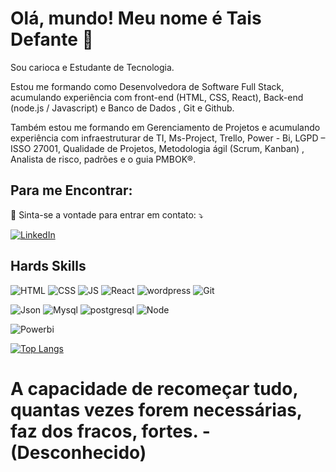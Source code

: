 # Olá, mundo! Meu nome é Tais Defante 👋

 Sou carioca e Estudante de Tecnologia.

Estou me formando como Desenvolvedora de Software Full Stack, acumulando experiência com front-end (HTML, CSS, React), Back-end (node.js / Javascript) e Banco de Dados , Git e Github.

Também estou me formando em Gerenciamento de Projetos e acumulando experiência com infraestruturar de TI, Ms-Project, Trello, Power - Bi, LGPD – ISSO 27001, Qualidade de Projetos, Metodologia ágil (Scrum, Kanban) , Analista de risco, padrões e o guia  PMBOK®.

## Para me Encontrar:
<p align="left">
  💌 Sinta-se a vontade para entrar em contato: ⤵️
</p>

[![LinkedIn](https://img.shields.io/badge/LinkedIn-0077B5?style=for-the-badge&logo=linkedin&logoColor=white)](https://www.linkedin.com/in/ta%C3%ADs-defante-54533165/)


## Hards Skills
![HTML](https://img.shields.io/badge/HTML5-E34F26?style=for-the-badge&logo=html5&logoColor=white)
![CSS](https://img.shields.io/badge/CSS3-1572B6?style=for-the-badge&logo=css3&logoColor=white)
![JS](https://img.shields.io/badge/JavaScript-323330?style=for-the-badge&logo=javascript&logoColor=F7DF1E)
![React](https://img.shields.io/badge/React-20232A?style=for-the-badge&logo=react&logoColor=61DAFB)
![wordpress](https://img.shields.io/badge/Wordpress-21759B?style=for-the-badge&logo=wordpress&logoColor=white)
![Git](https://img.shields.io/badge/Git-E34F26?style=for-the-badge&logo=git&logoColor=white)

![Json](https://img.shields.io/badge/json-5E5C5C?style=for-the-badge&logo=json&logoColor=white)
![Mysql](https://img.shields.io/badge/MySQL-005C84?style=for-the-badge&logo=mysql&logoColor=white)
![postgresql](https://img.shields.io/badge/PostgreSQL-316192?style=for-the-badge&logo=postgresql&logoColor=white)
![Node](https://img.shields.io/badge/Node%20js-339933?style=for-the-badge&logo=nodedotjs&logoColor=white)

![Powerbi](https://img.shields.io/badge/PowerBI-F2C811?style=for-the-badge&logo=Power%20BI&logoColor=white)



[![Top Langs](https://github-readme-stats.vercel.app/api/top-langs/?username=taisadefante)]([https://github.com/anuraghazra/github-readme-stats](https://github.com/taisadefante))

# A capacidade de recomeçar tudo, quantas vezes forem necessárias, faz dos fracos, fortes. - (Desconhecido)

